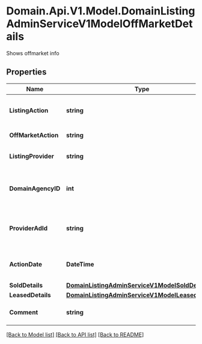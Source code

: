 # Domain.Api.V1.Model.DomainListingAdminServiceV1ModelOffMarketDetails
Shows offmarket info
## Properties

Name | Type | Description | Notes
------------ | ------------- | ------------- | -------------
**ListingAction** | **string** | Sale or Rent. Optional if Domain Ad ID is provided. | [optional] 
**OffMarketAction** | **string** | Off Market Action | [optional] 
**ListingProvider** | **string** | A string identifying the data provider | [optional] 
**DomainAgencyID** | **int** | Domain Agency ID. Optional if Domain Ad ID is provided. | [optional] 
**ProviderAdId** | **string** | External Advertisement ID. Optional if Domain Ad ID is provided. | [optional] 
**ActionDate** | **DateTime** | The date property was sold, leased or withdrawn | [optional] 
**SoldDetails** | [**DomainListingAdminServiceV1ModelSoldDetails**](DomainListingAdminServiceV1ModelSoldDetails.md) |  | [optional] 
**LeasedDetails** | [**DomainListingAdminServiceV1ModelLeasedDetails**](DomainListingAdminServiceV1ModelLeasedDetails.md) |  | [optional] 
**Comment** | **string** | Extra details for off market action | [optional] 

[[Back to Model list]](../README.md#documentation-for-models) [[Back to API list]](../README.md#documentation-for-api-endpoints) [[Back to README]](../README.md)

